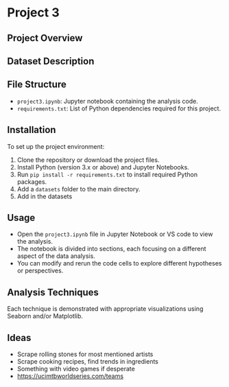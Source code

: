 # Project 3

## Project Overview

## Dataset Description

## File Structure

- `project3.ipynb`: Jupyter notebook containing the analysis code.
- `requirements.txt`: List of Python dependencies required for this project.

## Installation

To set up the project environment:

1. Clone the repository or download the project files.
2. Install Python (version 3.x or above) and Jupyter Notebooks.
3. Run `pip install -r requirements.txt` to install required Python packages.
4. Add a `datasets` folder to the main directory.
5. Add in the datasets

## Usage

- Open the `project3.ipynb` file in Jupyter Notebook or VS code to view the analysis.
- The notebook is divided into sections, each focusing on a different aspect of the data analysis.
- You can modify and rerun the code cells to explore different hypotheses or perspectives.

## Analysis Techniques

Each technique is demonstrated with appropriate visualizations using Seaborn and/or Matplotlib.

## Ideas

- Scrape rolling stones for most mentioned artists
- Scrape cooking recipes, find trends in ingredients
- Something with video games if desperate
- https://ucimtbworldseries.com/teams
